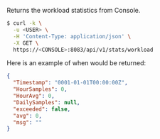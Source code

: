 Returns the workload statistics from Console.

```bash
$ curl -k \
  -u <USER> \
  -H 'Content-Type: application/json' \
  -X GET \
  https://<CONSOLE>:8083/api/v1/stats/workload
```

Here is an example of when would be returned:

```json
{
  "Timestamp": "0001-01-01T00:00:00Z",
  "HourSamples": 0,
  "HourAvg": 0,
  "DailySamples": null,
  "exceeded": false,
  "avg": 0,
  "msg": ""
}
```
